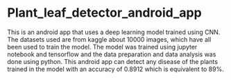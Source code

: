 # Plant_leaf_detector_android_app
This is an android app that uses a deep learning model trained using CNN. The datasets used are from kaggle about 10000 images, which have all been used to train the model. The model was trained using jupyter notebook and tensorflow and the data preparation and data analysis was done using python. This android app can detect any disease of the plants trained in the model with an accuracy of 0.8912 which is equivalent to 89%.
